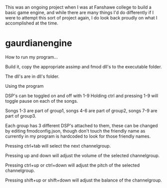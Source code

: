 This was an ongoing project when I was at Fanshawe college to build a basic game engine, and while there are many things I'd do differently if I were to attempt this sort of project again, I do look back proudly on what I accomplished at the time.

# gaurdianengine

How to run my program...

Build it, copy the appropriate assimp and fmod dll's to the executable folder.

The dll's are in dll's folder.

Using the program

DSP's can be toggled on and off with 1-9
Holding ctrl and pressing 1-9 will toggle pause on each of the songs.

Songs 1-3 are part of group1, songs 4-6 are part of group2, songs 7-9 are part of group3.

Each group has 3 different DSP's attached to them, these can be changed by editing fmodconfig.json, though don't touch the friendly name as currently in my program is hardcoded to look for those friendly names.

Pressing ctrl+tab will select the next channelgroup.

Pressing up and down will adjust the volume of the selected channelgroup.

Pressing ctrl+up or ctrl+down will adjust the pitch of the selected channelgroup.

Pressing shift+up or shift+down will adjust the balance of the channelgroup.
